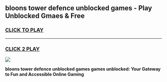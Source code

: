 
## bloons tower defence unblocked games - Play Unblocked Gmaes & Free
<h3>
<a href="https://premium.freeplayer.one?title=bloons_tower_defence_unblocked_games&ref=20F">CLICK TO PLAY</a></h3>
<hr>

<h3>
<a href="https://premium.freeplayer.one?title=bloons_tower_defence_unblocked_games&ref=20F">CLICK 2 PLAY</a>
  
</h3>

<a href="https://premium.freeplayer.one?title=bloons_tower_defence_unblocked_games&ref=20F/"><img src="https://clearcache.store/games.png"></a>


**bloons tower defence unblocked games games unblocked: Your Gateway to Fun and Accessible Online Gaming**
